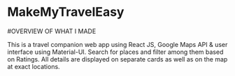 # MakeMyTravelEasy
#OVERVIEW OF WHAT I MADE

This is a travel companion web app using React JS, Google Maps API & user interface using Material-UI.
Search for places and filter among them based on Ratings. All details are displayed on separate cards as well as on
the map at exact locations.
